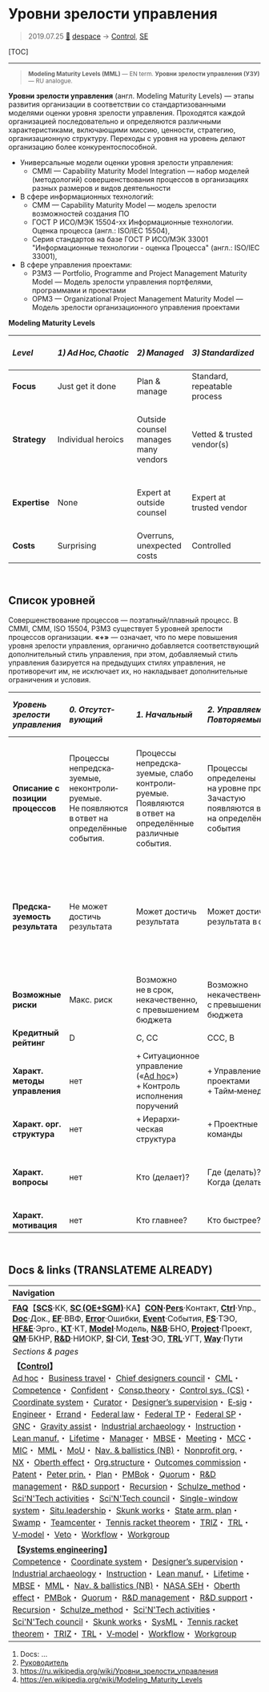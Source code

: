 # Уровни зрелости управления
> 2019.07.25 [🚀](../index/index.md) [despace](index.md) → [Control](control.md), [SE](se.md)

[TOC]

---

> <small>**Modeling Maturity Levels (MML)** — EN term. **Уровни зрелости управления (УЗУ)** — RU analogue.</small>

**Уровни зрелости управления** (англ. Modeling Maturity Levels) — этапы развития организации в соответствии со стандартизованными моделями оценки уровня зрелости управления. Проходятся каждой организацией последовательно и определяются различными характеристиками, включающими миссию, ценности, стратегию, организационную структуру. Переходы с уровня на уровень делают организацию более конкурентоспособной.

   - Универсальные модели оценки уровня зрелости управления:
      - CMMI — Capability Maturity Model Integration — набор моделей (методологий) совершенствования процессов в организациях разных размеров и видов деятельности
   - В сфере информационных технологий:
      - CMM — Capability Maturity Model — модель зрелости возможностей создания ПО
      - ГОСТ Р ИСО/МЭК 15504-xx Информационные технологии. Оценка процесса (англ.: ISO/IEC 15504),
      - Серия стандартов на базе ГОСТ Р ИСО/МЭК 33001 "Информационные технологии - оценка Процесса" (англ.: ISO/IEC 33001),
   - В сфере управления проектами:
      - P3M3 — Portfolio, Programme and Project Management Maturity Model — Модель зрелости управления портфелями, программами и проектами
      - OPM3 — Organizational Project Management Maturity Model — Модель зрелости организационного управления проектами

**Modeling Maturity Levels**

|*Level*|*1) Ad Hoc, Chaotic*|*2) Managed*|*3) Standardized*|*4) Semi-Integrated*|*5) Integrated & Optimizing*|
|:--|:--|:--|:--|:--|:--|
|**Focus**|Just get it done|Plan & manage|Standard, repeatable process|Reduce costs|Automate & integrate|
|**Strategy**|Individual heroics|Outside counsel manages many vendors|Vetted & trusted vendor(s)|Legal manages blend of vendor and in‑house resources|Legal & Tech manage in-house with strategic vendor use|
|**Expertise**|None|Expert at outside counsel|Expert at trusted vendor|Single expert in either legal or tech|Expert team of legal & tech|
|**Costs**|Surprising|Overruns, unexpected costs|Controlled|Targeted reductions|Shared costs, mainly with tech|



<p style="page-break-after:always"> </p>

## Список уровней

Совершенствование процессов — поэтапный/плавный процесс. В CMMI, CMM, ISO 15504, P3M3 существует 5 уровней зрелости процессов организации. **«+»** — означает, что по мере повышения уровня зрелости управления, органично добавляется соответствующий дополнительный стиль управления, при этом, добавляемый стиль управления базируется на предыдущих стилях управления, не противоречит им, не исключает их, но накладывает дополнительные ограничения и условия.

|*Уровень зрелости управления*|*0. Отсутст&shy;вующий*|*1. Начальный*|*2. Управля&shy;емый, Повторя&shy;емый*|*3. Определя&shy;емый, Стандарти&shy;зуемый*|*4. Измеряемый*|*5. Улучша&shy;емый, Оптими&shy;зируемый*|
|:--|:--|:--|:--|:--|:--|:--|
|**Описание с позиции процессов**|Процессы непредска&shy;зуемые, неконтроли&shy;руемые. Не появляются в ответ на определённые события.|Процессы непредска&shy;зуемые, слабо контроли&shy;руемые. Появляются в ответ на определённые различные события.|Процессы определены на уровне проектов. Зачастую появляются в ответ на определённые события|Процессы определены на уровне организации. Исполняются заранее. Конструи&shy;руются от начала (от источников) к результату (к потребителю)|Процессы измеряются и контролируются. Конструи&shy;руются «наоборот» — от ожидаемого результата (от потребителя) к началу (к источникам)|Фокус на совершен&shy;ствование процессов|
|**Предска&shy;зуемость результата**|Не может достичь результата|Может достичь результата|Может достичь результата в срок|Может достичь результата<br> в срок и качественно|Может в срок, качественно и в рамках заранее определяемого бюджета|Может в срок, качественно, в рамках заранее определяемого бюджета, с долгосрочным перспективным лидерством фирмы на рынке|
|**Возможные риски**|Макс. риск|Возможно не в срок, некачественно, с превышением бюджета|Возможно некачественно, с превышением бюджета|Возможно с превышением бюджета|Мин. риски в тактической перспективе. Возможны — в стратегической|Мин. риски в тактической и стратегической перспективах|
|**Кредитный рейтинг**|D|C, CC|CCC, B|BB, BBB|A, AA|AAA, AAA+|
|**Характ. методы управления**|нет|+ Ситуационное управление<br> («[Ad hoc](ad_hoc.md)»)<br>+ Контроль исполнения поручений|+ Управление проектами<br> + Тайм‑менеджмент|+ Управление процессами<br> + Управление качеством|+ Управление по целям (Стратегическое управление)<br> + Управление по показателям|+ Управление знаниями<br> + Управление инновациями<br> + Управление изменениями|
|**Характ. орг. структура**|нет|+ Иерархи&shy;ческая структура|+ Проектные команды|+ Конвейеры|+ Матричная орг. структура|+ Сетевая орг. структура|
|**Характ. вопросы**|нет|Кто (делает)?|Где (делать)?<br> Когда (делать)?|Как (делать)?<br> Что (обраба&shy;тывается, должно получиться)?|Зачем (всё это делать)?<br> Сколько (делать)?|Почему (это происходит)?<br> Как иначе (это сделать)?<br> Что модерни&shy;зировать?|
|**Характ. мотивация**|нет|Кто главнее?|Кто быстрее?|Кто качественнее?|Кто эффективнее?|Кто изобрета&shy;тельнее?|



<p style="page-break-after:always"> </p>

## Docs & links (TRANSLATEME ALREADY)
|Navigation|
|:--|
|**[FAQ](faq.md)**【**[SCS](scs.md)**·КК, **[SC (OE+SGM)](sc.md)**·КА】**[CON](contact.md)·[Pers](person.md)**·Контакт, **[Ctrl](control.md)**·Упр., **[Doc](doc.md)**·Док., **[EF](ef.md)**·ВВФ, **[Error](error.md)**·Ошибки, **[Event](event.md)**·События, **[FS](fs.md)**·ТЭО, **[HF&E](hfe.md)**·Эрго., **[KT](kt.md)**·КТ, **[Model](model.md)**·Модель, **[N&B](nnb.md)**·БНО, **[Project](project.md)**·Проект, **[QM](qm.md)**·БКНР, **[R&D](rnd.md)**·НИОКР, **[SI](si.md)**·СИ, **[Test](test.md)**·ЭО, **[TRL](trl.md)**·УГТ, **[Way](way.md)**·Пути|
|*Sections & pages*|
|**【[Control](Control.md)】**<br> [Ad hoc](ad_hoc.md)・ [Business travel](business_travel.md)・ [Chief designers council](cocd.md)・ [CML](cml.md)・ [Competence](competence.md)・ [Confident](confident.md)・ [Consp.theory](consp_theory.md)・ [Control sys. (CS)](cs.md)・ [Coordinate system](coord_sys.md)・ [Curator](curator.md)・ [Designer’s supervision](des_spv.md)・ [E‑sig](esig.md)・ [Engineer](se.md)・ [Errand](errand.md)・ [Federal law](fed_law.md)・ [Federal TP](fed_tp.md)・ [Federal SP](fed_sp.md)・ [GNC](gnc.md)・ [Gravity assist](gravass.md)・ [Industrial archaeology](ind_arch.md)・ [Instruction](instruction.md)・ [Lean manuf.](lean_man.md)・ [Lifetime](lifetime.md)・ [Manager](manager.md)・ [MBSE](mbse.md)・ [Meeting](meeting.md)・ [MCC](scs.md)・ [MIC](mic.md)・ [MML](mml.md)・ [MoU](mou.md)・ [Nav. & ballistics (NB)](nnb.md)・ [Nonprofit org.](nonprof_org.md)・ [NX](nx.md)・ [Oberth effect](oberth_eff.md)・ [Org.structure](orgstruct.md)・ [Outcomes commission](outccom.md)・ [Patent](patent.md)・ [Peter prin.](peter_principle.md)・ [Plan](plan.md)・ [PMBok](pmbok.md)・ [Quorum](quorum.md)・ [R&D management](mgmt.md)・ [R&D support](rnd_support.md)・ [Recursion](recurs.md)・ [Schulze_method](schulze_method.md)・ [Sci'N'Tech activities](st_act.md)・ [Sci'N'Tech council](satc.md)・ [Single-window system](sw_sys.md)・ [Situ.leadership](situ_leadership.md)・ [Skunk works](se.md)・ [State arm. plan](plan_sa.md)・ [Swamp](swamp.md)・ [Teamcenter](teamcenter.md)・ [Tennis racket theorem](tr_theorem.md)・ [TRIZ](triz.md)・ [TRL](trl.md)・ [V‑model](v_model.md)・ [Veto](veto.md)・ [Workflow](workflow.md)・ [Workgroup](wg.md)|
|**【[Systems engineering](se.md)】**<br> [Competence](competence.md)・ [Coordinate system](coord_sys.md)・ [Designer’s supervision](des_spv.md)・ [Industrial archaeology](ind_arch.md)・ [Instruction](instruction.md)・ [Lean manuf.](lean_man.md)・ [Lifetime](lifetime.md)・ [MBSE](mbse.md)・ [MML](mml.md)・ [Nav. & ballistics (NB)](nnb.md)・ [NASA SEH](nasa_seh.md)・ [Oberth effect](oberth_eff.md)・ [PMBok](pmbok.md)・ [Quorum](quorum.md)・ [R&D management](mgmt.md)・ [R&D support](rnd_support.md)・ [Recursion](recurs.md)・ [Schulze_method](schulze_method.md)・ [Sci'N'Tech activities](st_act.md)・ [Sci'N'Tech council](satc.md)・ [Skunk works](se.md)・ [SysML](sysml.md)・ [Tennis racket theorem](tr_theorem.md)・ [TRIZ](triz.md)・ [TRL](trl.md)・ [V‑model](v_model.md)・ [Workflow](workflow.md)・ [Workgroup](wg.md)|

   1. Docs: …
   1. [Руководитель](manager.md)
   1. <https://ru.wikipedia.org/wiki/Уровни_зрелости_управления>
   1. <https://en.wikipedia.org/wiki/Modeling_Maturity_Levels>
